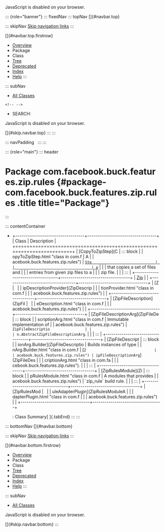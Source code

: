 <div>

JavaScript is disabled on your browser.

</div>

::: {role="banner"}
::: fixedNav
::: topNav
[]{#navbar.top}

::: skipNav
[Skip navigation links](#skip.navbar.top "Skip navigation links")
:::

[]{#navbar.top.firstrow}

-   [Overview](../../../../../../index.html)
-   Package
-   Class
-   [Tree](package-tree.html)
-   [Deprecated](../../../../../../deprecated-list.html)
-   [Index](../../../../../../index-all.html)
-   [Help](../../../../../../help-doc.html)
:::

::: subNav
-   [All Classes](../../../../../../allclasses.html)

```{=html}
<!-- -->
```
-   SEARCH:

<div>

<div>

JavaScript is disabled on your browser.

</div>

</div>

[]{#skip.navbar.top}
:::
:::

::: navPadding
 
:::
:::

::: {role="main"}
::: header
# Package com.facebook.buck.features.zip.rules {#package-com.facebook.buck.features.zip.rules .title title="Package"}
:::

::: contentContainer
-   +-----------------------------------+-----------------------------------+
    | Class                             | Description                       |
    +===================================+===================================+
    | [CopyToZipStep](C                 | ::: block                         |
    | opyToZipStep.html "class in com.f | A                                 |
    | acebook.buck.features.zip.rules") | [`Ste                             |
    |                                   | p`](../../../step/Step.html "inte |
    |                                   | rface in com.facebook.buck.step") |
    |                                   | that copies a set of files and    |
    |                                   | entries from given zip files to a |
    |                                   | zip file.                         |
    |                                   | :::                               |
    +-----------------------------------+-----------------------------------+
    | [Zip](Zip.html "class in com.f    |                                   |
    | acebook.buck.features.zip.rules") |                                   |
    +-----------------------------------+-----------------------------------+
    | [Z                                |                                   |
    | ipDescriptionProvider](ZipDescrip |                                   |
    | tionProvider.html "class in com.f |                                   |
    | acebook.buck.features.zip.rules") |                                   |
    +-----------------------------------+-----------------------------------+
    | [ZipFileDescription](ZipFil       |                                   |
    | eDescription.html "class in com.f |                                   |
    | acebook.buck.features.zip.rules") |                                   |
    +-----------------------------------+-----------------------------------+
    | [ZipFileDescriptionArg](ZipFileDe | ::: block                         |
    | scriptionArg.html "class in com.f | Immutable implementation of       |
    | acebook.buck.features.zip.rules") | `ZipFileDescriptio                |
    |                                   | n.AbstractZipFileDescriptionArg`. |
    |                                   | :::                               |
    +-----------------------------------+-----------------------------------+
    | [ZipFileDescript                  | ::: block                         |
    | ionArg.Builder](ZipFileDescriptio | Builds instances of type          |
    | nArg.Builder.html "class in com.f | [`Z                               |
    | acebook.buck.features.zip.rules") | ipFileDescriptionArg`](ZipFileDes |
    |                                   | criptionArg.html "class in com.fa |
    |                                   | cebook.buck.features.zip.rules"). |
    |                                   | :::                               |
    +-----------------------------------+-----------------------------------+
    | [ZipRulesModule](Zi               | ::: block                         |
    | pRulesModule.html "class in com.f | A modules that provides           |
    | acebook.buck.features.zip.rules") | \`zip_rule\` build rule.          |
    |                                   | :::                               |
    +-----------------------------------+-----------------------------------+
    | [ZipRulesMod                      |                                   |
    | uleAdapterPlugin](ZipRulesModuleA |                                   |
    | dapterPlugin.html "class in com.f |                                   |
    | acebook.buck.features.zip.rules") |                                   |
    +-----------------------------------+-----------------------------------+

    : Class Summary[ ]{.tabEnd}
:::
:::

::: bottomNav
[]{#navbar.bottom}

::: skipNav
[Skip navigation links](#skip.navbar.bottom "Skip navigation links")
:::

[]{#navbar.bottom.firstrow}

-   [Overview](../../../../../../index.html)
-   Package
-   Class
-   [Tree](package-tree.html)
-   [Deprecated](../../../../../../deprecated-list.html)
-   [Index](../../../../../../index-all.html)
-   [Help](../../../../../../help-doc.html)
:::

::: subNav
-   [All Classes](../../../../../../allclasses.html)

<div>

<div>

JavaScript is disabled on your browser.

</div>

</div>

[]{#skip.navbar.bottom}
:::
